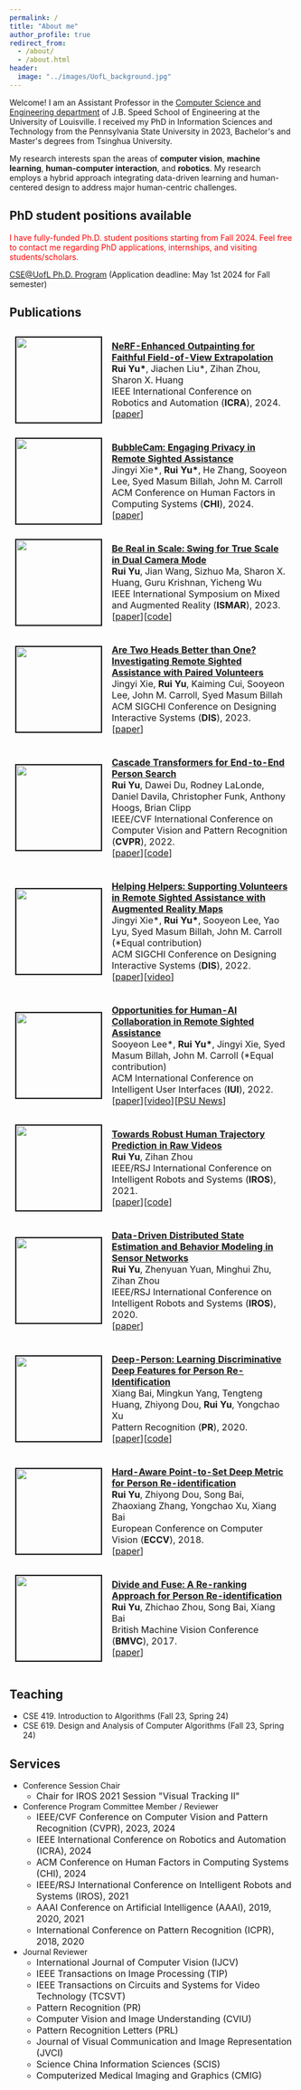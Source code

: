 ```yaml
---
permalink: /
title: "About me"
author_profile: true
redirect_from: 
  - /about/
  - /about.html
header:
  image: "../images/UofL_background.jpg"
---
```

Welcome! I am an Assistant Professor in the <a href="https://engineering.louisville.edu/academics/departments/computer">Computer Science and Engineering department</a> of J.B. Speed School of Engineering at the University of Louisville. I received my PhD in Information Sciences and Technology from the Pennsylvania State University in 2023, Bachelor's and Master's degrees from Tsinghua University.

My research interests span the areas of **computer vision**, **machine learning**, **human-computer interaction**, and **robotics**. My research employs a hybrid approach integrating data-driven learning and human-centered design to address major human-centric challenges.

## PhD student positions available

<span style="color:red">I have fully-funded Ph.D. student positions starting from Fall 2024. Feel free to contact me regarding PhD applications, internships, and visiting students/scholars.</span>

[CSE@UofL Ph.D. Program](https://catalog.louisville.edu/graduate/programs-study/doctor-philosophy-computer-science-engineering/#admissiontext)
(Application deadline: May 1st 2024 for Fall semester)

## Publications

<table style="border: 1px solid transparent">
		<tr style="border: 1px solid transparent">
			<td style="border: 1px solid transparent" height="112" width='150' align="left"><img border="2" src="https://ruiyu0.github.io/images/neo.png" width="150"></td>
			<td height="112" style="border: 1px solid transparent">
			  <p style="text-indent: 0em">
				<a href="https://arxiv.org/pdf/2309.13240.pdf"> <b>NeRF-Enhanced Outpainting for Faithful Field-of-View Extrapolation</b> </a> <br>
				<b>Rui Yu*</b>, Jiachen Liu*, Zihan Zhou, Sharon X. Huang<br>
				IEEE International Conference on Robotics and Automation (<b>ICRA</b>), 2024.<br>
				[<a href="https://arxiv.org/pdf/2309.13240.pdf">paper</a>]
			  </p>
			</td>
		</tr>
		<tr style="border: 1px solid transparent">
			<td style="border: 1px solid transparent" height="112" width='150' align="left"><img border="2" src="https://ruiyu0.github.io/images/chi24.png" width="150"></td>
			<td height="112" style="border: 1px solid transparent">
			  <p style="text-indent: 0em">
				<a href="https://a11y.ist.psu.edu/downloads/bublecam.pdf"> <b>BubbleCam: Engaging Privacy in Remote Sighted Assistance</b> </a> <br>
				Jingyi Xie*, <b>Rui Yu*</b>, He Zhang, Sooyeon Lee, Syed Masum Billah, John M. Carroll<br>
				ACM Conference on Human Factors in Computing Systems (<b>CHI</b>), 2024.<br>
				[<a href="https://a11y.ist.psu.edu/downloads/bublecam.pdf">paper</a>]
			  </p>
		  	</td>
		</tr>
		<tr style="border: 1px solid transparent">
			<td style="border: 1px solid transparent" height="112" width='150' align="left"><img border="2" src="https://ruiyu0.github.io/images/ismar23(1).png" width="150"></td>
			<td height="112" style="border: 1px solid transparent">
			  <p style="text-indent: 0em">
				<a href="https://jianwang-cmu.github.io/23realScale/Swing_for_True_Scale__ISMAR_2023_.pdf"> <b>Be Real in Scale: Swing for True Scale in Dual Camera Mode</b> </a> <br>
				<b>Rui Yu</b>, Jian Wang, Sizhuo Ma, Sharon X. Huang, Guru Krishnan, Yicheng Wu<br>
				IEEE International Symposium on Mixed and Augmented Reality (<b>ISMAR</b>), 2023.<br>
				[<a href="https://jianwang-cmu.github.io/23realScale/Swing_for_True_Scale__ISMAR_2023_.pdf">paper</a>][<a href="https://github.com/ruiyu0/Swing-for-True-Scale">code</a>]
			  </p>
			</td>
		</tr>
		<tr style="border: 1px solid transparent">
			<td style="border: 1px solid transparent" height="112" width='150' align="left"><img border="2" src="https://ruiyu0.github.io/images/dis23.png" width="150"></td>
			<td height="112" style="border: 1px solid transparent">
			  <p style="text-indent: 0em">
				<a href="https://dl.acm.org/doi/10.1145/3563657.3596019"> <b>Are Two Heads Better than One? Investigating Remote Sighted Assistance with Paired Volunteers</b> </a> <br>
				Jingyi Xie, <b>Rui Yu</b>, Kaiming Cui, Sooyeon Lee, John M. Carroll, Syed Masum Billah<br>
				ACM SIGCHI Conference on Designing Interactive Systems (<b>DIS</b>), 2023.<br>
				[<a href="https://dl.acm.org/doi/10.1145/3563657.3596019">paper</a>]
			  </p>
		  	</td>
		</tr>
		<tr style="border: 1px solid transparent">
			<td style="border: 1px solid transparent" height="112" width='150' align="left"><img border="2" src="https://ruiyu0.github.io/images/coat.png" width="150"></td>
			<td height="112" style="border: 1px solid transparent">
			  <p style="text-indent: 0em">
				<a href="https://arxiv.org/pdf/2203.09642"> <b>Cascade Transformers for End-to-End Person Search</b> </a> <br>
				<b>Rui Yu</b>, Dawei Du, Rodney LaLonde, Daniel Davila, Christopher Funk, Anthony Hoogs, Brian Clipp<br>
				IEEE/CVF International Conference on Computer Vision and Pattern Recognition (<b>CVPR</b>), 2022.<br>
				[<a href="https://arxiv.org/pdf/2203.09642">paper</a>][<a href="https://github.com/Kitware/COAT">code</a>]
			  </p>
			</td>
		</tr>
		<tr style="border: 1px solid transparent">
			<td style="border: 1px solid transparent" height="112" width='150' align="left"><img border="2" src="https://ruiyu0.github.io/images/dis22.png" width="150"></td>
			<td height="112" style="border: 1px solid transparent">
			  <p style="text-indent: 0em">
				<a href="https://dl.acm.org/doi/10.1145/3532106.3533560"> <b>Helping Helpers: Supporting Volunteers in Remote Sighted Assistance with Augmented Reality Maps</b> </a> <br>
				Jingyi Xie*, <b>Rui Yu*</b>, Sooyeon Lee, Yao Lyu, Syed Masum Billah, John M. Carroll (*Equal contribution)<br>
				ACM SIGCHI Conference on Designing Interactive Systems (<b>DIS</b>), 2022.<br>
				[<a href="https://dl.acm.org/doi/10.1145/3532106.3533560">paper</a>][<a href="https://www.youtube.com/watch?v=A6NyAfch9X8">video</a>]
			  </p>
		  	</td>
		</tr>
		<tr style="border: 1px solid transparent">
			<td style="border: 1px solid transparent" height="112" width='150' align="left"><img border="2" src="https://ruiyu0.github.io/images/iui22.jpg" width="150"></td>
			<td height="112" style="border: 1px solid transparent">
			  <p style="text-indent: 0em">
				<a href="https://dl.acm.org/doi/10.1145/3490099.3511113"> <b>Opportunities for Human-AI Collaboration in Remote Sighted Assistance</b> </a> <br>
				Sooyeon Lee*, <b>Rui Yu*</b>, Jingyi Xie, Syed Masum Billah, John M. Carroll (*Equal contribution)<br>
				ACM International Conference on Intelligent User Interfaces (<b>IUI</b>), 2022.<br>
				[<a href="https://dl.acm.org/doi/10.1145/3490099.3511113">paper</a>][<a href="https://www.youtube.com/watch?v=wIa5zvGP2BM">video</a>][<a href="https://www.psu.edu/news/information-sciences-and-technology/story/tech-designed-aid-visually-impaired-could-benefit-human">PSU News</a>]
			  </p>
		  	</td>
		</tr>
		<tr style="border: 1px solid transparent">
			<td style="border: 1px solid transparent" height="112" width='150' align="left"><img border="2" src="https://ruiyu0.github.io/images/iros21.png" width="150"></td>
			<td height="112" style="border: 1px solid transparent">
			  <p style="text-indent: 0em">
				<a href="https://arxiv.org/pdf/2108.08259.pdf"> <b>Towards Robust Human Trajectory Prediction in Raw Videos</b> </a> <br>
				<b>Rui Yu</b>, Zihan Zhou<br>
				IEEE/RSJ International Conference on Intelligent Robots and Systems (<b>IROS</b>), 2021.<br>
				[<a href="https://arxiv.org/pdf/2108.08259.pdf">paper</a>][<a href="https://github.com/rui-yu-public/Retracking-by-Prediction">code</a>]
			  </p>
		  	</td>
		</tr>
		<tr style="border: 1px solid transparent">
			<td style="border: 1px solid transparent" height="112" width='150' align="left"><img border="2" src="https://ruiyu0.github.io/images/iros20.png" width="150"></td>
			<td height="112" style="border: 1px solid transparent">
			  <p style="text-indent: 0em">
				<a href="https://arxiv.org/pdf/2009.10827.pdf"> <b>Data-Driven Distributed State Estimation and Behavior Modeling in Sensor Networks</b> </a> <br>
				<b>Rui Yu</b>, Zhenyuan Yuan, Minghui Zhu, Zihan Zhou<br>
				IEEE/RSJ International Conference on Intelligent Robots and Systems (<b>IROS</b>), 2020.<br>
				[<a href="https://arxiv.org/pdf/2009.10827.pdf">paper</a>]
			  </p>
		  	</td>
		</tr>
		<tr style="border: 1px solid transparent">
			<td style="border: 1px solid transparent" height="112" width='150' align="left"><img border="2" src="https://ruiyu0.github.io/images/deep-person.jpg" width="150"></td>
			<td height="112" style="border: 1px solid transparent">
			  <p style="text-indent: 0em">
				<a href="https://arxiv.org/pdf/1711.10658"> <b>Deep-Person: Learning Discriminative Deep Features for Person Re-Identification</b> </a> <br>
				Xiang Bai, Mingkun Yang, Tengteng Huang, Zhiyong Dou, <b>Rui Yu</b>, Yongchao Xu<br>
				Pattern Recognition (<b>PR</b>), 2020.<br>
				[<a href="https://arxiv.org/pdf/1711.10658">paper</a>][<a href="https://github.com/zydou/Deep-Person">code</a>]
			  </p>
		  	</td>
		</tr>
		<tr style="border: 1px solid transparent">
			<td style="border: 1px solid transparent" height="112" width='150' align="left"><img border="2" src="https://ruiyu0.github.io/images/eccv18.jpg" width="150"></td>
			<td height="112" style="border: 1px solid transparent">
			  <p style="text-indent: 0em">
				<a href="https://arxiv.org/pdf/1807.11206"> <b>Hard-Aware Point-to-Set Deep Metric for Person Re-identification</b> </a> <br>
				<b>Rui Yu</b>, Zhiyong Dou, Song Bai, Zhaoxiang Zhang, Yongchao Xu, Xiang Bai<br>
				European Conference on Computer Vision (<b>ECCV</b>), 2018.<br>
				[<a href="https://arxiv.org/pdf/1807.11206">paper</a>]
			  </p>
		  	</td>
		</tr>
		<tr style="border: 1px solid transparent">
			<td style="border: 1px solid transparent" height="112" width='150' align="left"><img border="2" src="https://ruiyu0.github.io/images/bmvc17.jpg" width="150"></td>
			<td height="112" style="border: 1px solid transparent">
			  <p style="text-indent: 0em">
				<a href="https://arxiv.org/pdf/1708.04169"> <b>Divide and Fuse: A Re-ranking Approach for Person Re-identification</b> </a> <br>
				<b>Rui Yu</b>, Zhichao Zhou, Song Bai, Xiang Bai<br>
				British Machine Vision Conference (<b>BMVC</b>), 2017.<br>
				[<a href="https://arxiv.org/pdf/1708.04169">paper</a>]
			  </p>
		  	</td>
		</tr>
</table>

## Teaching

* CSE 419. Introduction to Algorithms (Fall 23, Spring 24)
* CSE 619. Design and Analysis of Computer Algorithms (Fall 23, Spring 24)

## Services

* Conference Session Chair
  * <span style="font-size:16px;">Chair for IROS 2021 Session "Visual Tracking II"</span>
* Conference Program Committee Member / Reviewer
  * <span style="font-size:16px;">IEEE/CVF Conference on Computer Vision and Pattern Recognition (CVPR), 2023, 2024</span>
  * <span style="font-size:16px;">IEEE International Conference on Robotics and Automation (ICRA), 2024</span>
  * <span style="font-size:16px;">ACM Conference on Human Factors in Computing Systems (CHI), 2024</span>
  * <span style="font-size:16px;">IEEE/RSJ International Conference on Intelligent Robots and Systems (IROS), 2021</span>
  * <span style="font-size:16px;">AAAI Conference on Artificial Intelligence (AAAI), 2019, 2020, 2021</span>
  * <span style="font-size:16px;">International Conference on Pattern Recognition (ICPR), 2018, 2020</span>
* Journal Reviewer
  * <span style="font-size:16px;">International Journal of Computer Vision (IJCV)</span>
  * <span style="font-size:16px;">IEEE Transactions on Image Processing (TIP)</span>
  * <span style="font-size:16px;">IEEE Transactions on Circuits and Systems for Video Technology (TCSVT)</span>
  * <span style="font-size:16px;">Pattern Recognition (PR)</span>
  * <span style="font-size:16px;">Computer Vision and Image Understanding (CVIU)</span>
  * <span style="font-size:16px;">Pattern Recognition Letters (PRL)</span>
  * <span style="font-size:16px;">Journal of Visual Communication and Image Representation (JVCI)</span>
  * <span style="font-size:16px;">Science China Information Sciences (SCIS)</span>
  * <span style="font-size:16px;">Computerized Medical Imaging and Graphics (CMIG)</span>